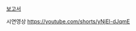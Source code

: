 [보고서](https://github.com/min000914/Alarm-Game-Using-Illumination/blob/main/embedded_project.pdf)

시연영상
https://youtube.com/shorts/yNjEl-dJqmE
